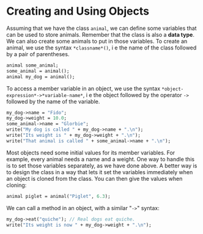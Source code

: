 # Creating and Using Objects

Assuming that we have the class `animal`,
we can define some variables
that can be used to store animals.
Remember that the class is also a **data type**.
We can also create some animals
to put in those variables.
To create an animal,
we use the syntax `*classname*()`,
i e the name of the class
followed by a pair of parentheses.

```pike
animal some_animal;
some_animal = animal();
animal my_dog = animal();
```

To access a member variable in an object,
we use the syntax `*object-expression*->*variable-name*`,
i e the object followed by the operator `->`
followed by the name of the variable.

```pike
my_dog->name = "Fido";
my_dog->weight = 10.0;
some_animal->name = "Glorbie";
write("My dog is called " + my_dog->name + ".\n");
write("Its weight is " + my_dog->weight + ".\n");
write("That animal is called " + some_animal->name + ".\n");
```

Most objects need some initial values for its member variables.
For example,
every animal needs a name and a weight.
One way to handle this
is to set those variables separately,
as we have done above.
A better way is to design the class
in a way that lets it set the variables
immediately when an object is cloned from the class.
You can then give the values when cloning:

```pike
animal piglet = animal("Piglet", 6.3);
```

We can call a method in an object,
with a similar "`->`" syntax:

```pike
my_dog->eat("quiche"); // Real dogs eat quiche.
write("Its weight is now " + my_dog->weight + ".\n");
```
